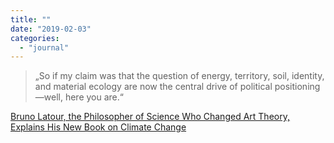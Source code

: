 ```yaml
---
title: ""
date: "2019-02-03"
categories: 
  - "journal"
---
```


> „So if my claim was that the question of energy, territory, soil, identity, and material ecology are now the central drive of political positioning—well, here you are.“

[Bruno Latour, the Philosopher of Science Who Changed Art Theory, Explains His New Book on Climate Change](https://news.artnet.com/art-world/bruno-latour-down-to-earth-1450681)
